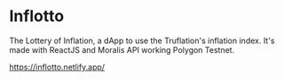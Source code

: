 # Inflotto

The Lottery of Inflation, a dApp to use the Truflation's inflation index. It's made with ReactJS and Moralis API working Polygon Testnet.

https://inflotto.netlify.app/
